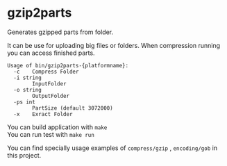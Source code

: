 # gzip2parts

Generates gzipped parts from folder.  

It can be use for uploading big files or folders. When compression running you can access finished parts.  

```
Usage of bin/gzip2parts-{platformname}:  
  -c	Compress Folder 
  -i string 
    	InputFolder 
  -o string 
    	OutputFolder 
  -ps int 
    	PartSize (default 3072000) 
  -x	Exract Folder 
  ```
  
  You can build application with ``` make ```  
  You can run test with ``` make run ```
  
  You can find specially usage examples of ```compress/gzip``` , ```encoding/gob``` in this project.
  
  
